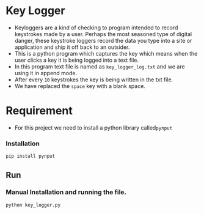 # Key Logger
*   Keyloggers are a kind of checking to program intended to record keystrokes made by a user. Perhaps the most seasoned type of digital danger, these keystroke loggers record the data you type into a site or application and ship it off back to an outsider.
*   This is a python program which captures the key which means when the user clicks a key it is being logged into a text file.
*   In this program text file is named as `key_logger_log.txt` and we are using it in append mode.
*   After every `10` keystrokes the key is being written in the txt file.
*   We have replaced the `space` key with a blank space.
# Requirement
*   For this project we need to install a python library called`pynput`
### Installation
```
pip install pynput
```
## Run
### Manual Installation and running the file.
```
python key_logger.py
```

